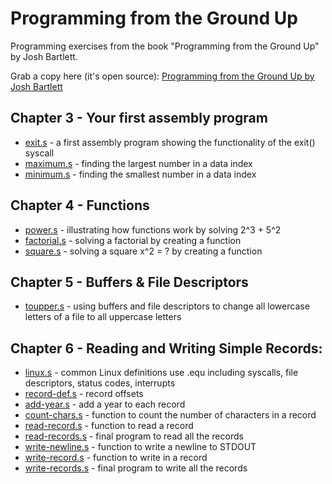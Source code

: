 # Programming from the Ground Up

Programming exercises from the book "Programming from the Ground Up" by Josh Bartlett.

Grab a copy here (it's open source):
[Programming from the Ground Up by Josh Bartlett](https://download-mirror.savannah.gnu.org/releases/pgubook/ProgrammingGroundUp-1-0-booksize.pdf)

## Chapter 3 - Your first assembly program

- [exit.s](https://github.com/foomur/programming-ground-up/blob/master/chapter%203/exit.s) - a first assembly program showing the functionality of the exit() syscall
- [maximum.s](https://github.com/foomur/programming-ground-up/blob/master/chapter%203/maximum.s) - finding the largest number in a data index
- [minimum.s](https://github.com/foomur/programming-ground-up/blob/master/chapter%203/minimum.s) - finding the smallest number in a data index

## Chapter 4 - Functions

- [power.s](https://github.com/foomur/programming-ground-up/blob/master/chapter%204/power.s) - illustrating how functions work by solving 2^3 + 5^2
- [factorial.s](https://github.com/foomur/programming-ground-up/blob/master/chapter%204/factorial.s) - solving a factorial by creating a function
- [square.s](https://github.com/foomur/programming-ground-up/blob/master/chapter%204/square.s) - solving a square x^2 = ? by creating a function

## Chapter 5 - Buffers & File Descriptors

- [toupper.s](https://github.com/foomur/programming-ground-up/blob/master/chapter%205/toupper.s) - using buffers and file descriptors to change all lowercase letters of a file to all uppercase letters

## Chapter 6 - Reading and Writing Simple Records:

- [linux.s](https://github.com/foomur/programming-ground-up/blob/master/chapter%206/linux.s) - common Linux definitions use .equ including syscalls, file descriptors, status codes, interrupts
- [record-def.s](https://github.com/foomur/programming-ground-up/blob/master/chapter%206/record-def.s) - record offsets
- [add-year.s](https://github.com/foomur/programming-ground-up/blob/master/chapter%206/add-year.s) - add a year to each record
- [count-chars.s](https://github.com/foomur/programming-ground-up/blob/master/chapter%206/count-chars.s) - function to count the number of characters in a record
- [read-record.s](https://github.com/foomur/programming-ground-up/blob/master/chapter%206/read-record.s) - function to read a record
- [read-records.s](https://github.com/foomur/programming-ground-up/blob/master/chapter%206/read-records.s) - final program to read all the records
- [write-newline.s](https://github.com/foomur/programming-ground-up/blob/master/chapter%206/write-newline.s) - function to write a newline to STDOUT
- [write-record.s](https://github.com/foomur/programming-ground-up/blob/master/chapter%206/write-record.s) - function to write in a record
- [write-records.s](https://github.com/foomur/programming-ground-up/blob/master/chapter%206/write-records.s) - final program to write all the records
